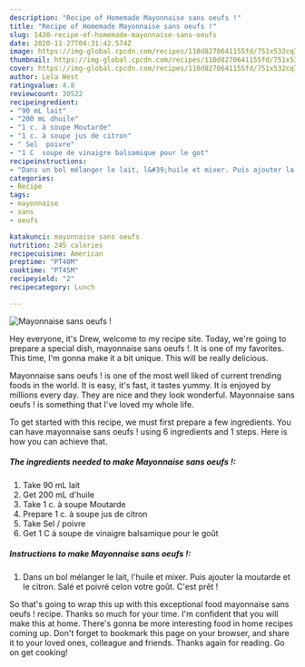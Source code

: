 ```yaml
---
description: "Recipe of Homemade Mayonnaise sans oeufs !"
title: "Recipe of Homemade Mayonnaise sans oeufs !"
slug: 1430-recipe-of-homemade-mayonnaise-sans-oeufs
date: 2020-11-27T04:31:42.574Z
image: https://img-global.cpcdn.com/recipes/110d8270641155fd/751x532cq70/mayonnaise-sans-oeufs-photo-principale-de-la-recette.jpg
thumbnail: https://img-global.cpcdn.com/recipes/110d8270641155fd/751x532cq70/mayonnaise-sans-oeufs-photo-principale-de-la-recette.jpg
cover: https://img-global.cpcdn.com/recipes/110d8270641155fd/751x532cq70/mayonnaise-sans-oeufs-photo-principale-de-la-recette.jpg
author: Lela West
ratingvalue: 4.8
reviewcount: 30522
recipeingredient:
- "90 mL lait"
- "200 mL dhuile"
- "1 c. à soupe Moutarde"
- "1 c. à soupe jus de citron"
- " Sel  poivre"
- "1 C  soupe de vinaigre balsamique pour le got"
recipeinstructions:
- "Dans un bol mélanger le lait, l&#39;huile et mixer. Puis ajouter la moutarde et le citron. Salé et poivré celon votre goût. C&#39;est prêt !"
categories:
- Recipe
tags:
- mayonnaise
- sans
- oeufs

katakunci: mayonnaise sans oeufs 
nutrition: 245 calories
recipecuisine: American
preptime: "PT40M"
cooktime: "PT45M"
recipeyield: "2"
recipecategory: Lunch

---
```



![Mayonnaise sans oeufs !](https://img-global.cpcdn.com/recipes/110d8270641155fd/751x532cq70/mayonnaise-sans-oeufs-photo-principale-de-la-recette.jpg)

Hey everyone, it's Drew, welcome to my recipe site. Today, we're going to prepare a special dish, mayonnaise sans oeufs !. It is one of my favorites. This time, I'm gonna make it a bit unique. This will be really delicious.

Mayonnaise sans oeufs ! is one of the most well liked of current trending foods in the world. It is easy, it's fast, it tastes yummy. It is enjoyed by millions every day. They are nice and they look wonderful. Mayonnaise sans oeufs ! is something that I've loved my whole life.




To get started with this recipe, we must first prepare a few ingredients. You can have mayonnaise sans oeufs ! using 6 ingredients and 1 steps. Here is how you can achieve that.

<!--inarticleads1-->

##### The ingredients needed to make Mayonnaise sans oeufs !:

1. Take 90 mL lait
1. Get 200 mL d&#39;huile
1. Take 1 c. à soupe Moutarde
1. Prepare 1 c. à soupe jus de citron
1. Take  Sel / poivre
1. Get 1 C à soupe de vinaigre balsamique pour le goût




<!--inarticleads2-->

##### Instructions to make Mayonnaise sans oeufs !:

1. Dans un bol mélanger le lait, l&#39;huile et mixer. Puis ajouter la moutarde et le citron. Salé et poivré celon votre goût. C&#39;est prêt !




So that's going to wrap this up with this exceptional food mayonnaise sans oeufs ! recipe. Thanks so much for your time. I'm confident that you will make this at home. There's gonna be more interesting food in home recipes coming up. Don't forget to bookmark this page on your browser, and share it to your loved ones, colleague and friends. Thanks again for reading. Go on get cooking!
